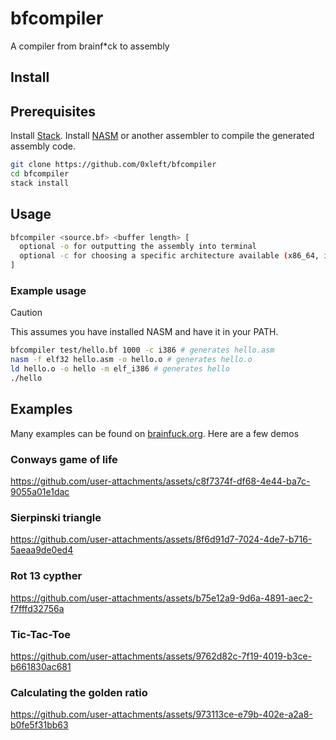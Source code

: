 # bfcompiler

A compiler from brainf*ck to assembly

## Install

## Prerequisites

Install [Stack](https://docs.haskellstack.org/en/stable/install_and_upgrade/#install-stack).
Install [NASM](https://www.nasm.us/pub/nasm/releasebuilds/) or another assembler to compile the generated assembly code.

```bash
git clone https://github.com/0xleft/bfcompiler
cd bfcompiler
stack install
```

## Usage

```bash
bfcompiler <source.bf> <buffer length> [
  optional -o for outputting the assembly into terminal
  optional -c for choosing a specific architecture available (x86_64, i386)
]
```

### Example usage

> [!CAUTION]
> This assumes you have installed NASM and have it in your PATH.

```bash
bfcompiler test/hello.bf 1000 -c i386 # generates hello.asm
nasm -f elf32 hello.asm -o hello.o # generates hello.o
ld hello.o -o hello -m elf_i386 # generates hello
./hello
```

## Examples

Many examples can be found on [brainfuck.org](https://www.brainfuck.org/).
Here are a few demos

### Conways game of life 

https://github.com/user-attachments/assets/c8f7374f-df68-4e44-ba7c-9055a01e1dac

### Sierpinski triangle

https://github.com/user-attachments/assets/8f6d91d7-7024-4de7-b716-5aeaa9de0ed4

### Rot 13 cypther

https://github.com/user-attachments/assets/b75e12a9-9d6a-4891-aec2-f7fffd32756a

### Tic-Tac-Toe

https://github.com/user-attachments/assets/9762d82c-7f19-4019-b3ce-b661830ac681

### Calculating the golden ratio

https://github.com/user-attachments/assets/973113ce-e79b-402e-a2a8-b0fe5f31bb63
